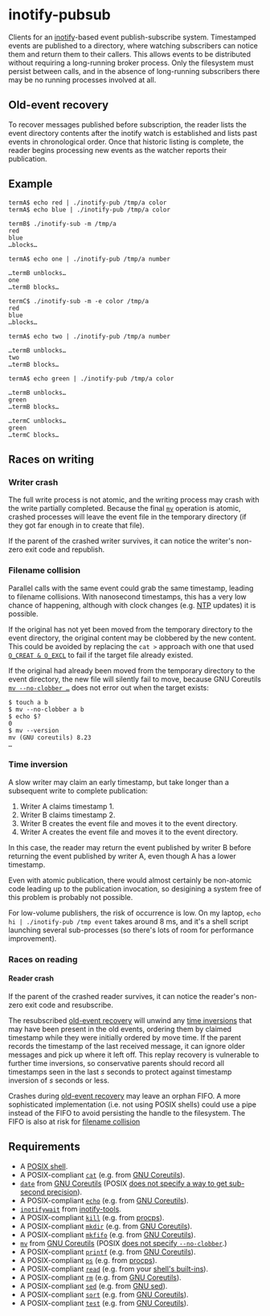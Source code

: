 # inotify-pubsub

Clients for an [inotify][inotify.7]-based event publish-subscribe
system.  Timestamped events are published to a directory, where
watching subscribers can notice them and return them to their callers.
This allows events to be distributed without requiring a long-running
broker process.  Only the filesystem must persist between calls, and
in the absence of long-running subscribers there may be no running
processes involved at all.

## Old-event recovery

To recover messages published before subscription, the reader lists
the event directory contents after the inotify watch is established
and lists past events in chronological order.  Once that historic
listing is complete, the reader begins processing new events as the
watcher reports their publication.

## Example

    termA$ echo red | ./inotify-pub /tmp/a color
    termA$ echo blue | ./inotify-pub /tmp/a color

    termB$ ./inotify-sub -m /tmp/a
    red
    blue
    …blocks…

    termA$ echo one | ./inotify-pub /tmp/a number

    …termB unblocks…
    one
    …termB blocks…

    termC$ ./inotify-sub -m -e color /tmp/a
    red
    blue
    …blocks…

    termA$ echo two | ./inotify-pub /tmp/a number

    …termB unblocks…
    two
    …termB blocks…

    termA$ echo green | ./inotify-pub /tmp/a color

    …termB unblocks…
    green
    …termB blocks…

    …termC unblocks…
    green
    …termC blocks…

## Races on writing

### Writer crash

The full write process is not atomic, and the writing process may
crash with the write partially completed.  Because the final
[`mv`][mv.1] operation is atomic, crashed processes will leave the
event file in the temporary directory (if they got far enough in to
create that file).

If the parent of the crashed writer survives, it can notice the
writer's non-zero exit code and republish.

### Filename collision

Parallel calls with the same event could grab the same timestamp,
leading to filename collisions.  With nanosecond timestamps, this has
a very low chance of happening, although with clock changes
(e.g. [NTP][] updates) it is possible.

If the original has not yet been moved from the temporary directory to
the event directory, the original content may be clobbered by the new
content.  This could be avoided by replacing the `cat >` approach with
one that used [`O_CREAT & O_EXCL`][open.3p] to fail if the target file
already existed.

If the original had already been moved from the temporary directory to
the event directory, the new file will silently fail to move, because
GNU Coreutils [`mv --no-clobber …`][mv.1] does not error out when the
target exists:

    $ touch a b
    $ mv --no-clobber a b
    $ echo $?
    0
    $ mv --version
    mv (GNU coreutils) 8.23
    …

### Time inversion

A slow writer may claim an early timestamp, but take longer than a
subsequent write to complete publication:

1. Writer A claims timestamp 1.
2. Writer B claims timestamp 2.
3. Writer B creates the event file and moves it to the event
   directory.
4. Writer A creates the event file and moves it to the event
   directory.

In this case, the reader may return the event published by writer B
before returning the event published by writer A, even though A has a
lower timestamp.

Even with atomic publication, there would almost certainly be
non-atomic code leading up to the publication invocation, so
desigining a system free of this problem is probably not possible.

For low-volume publishers, the risk of occurrence is low.  On my
laptop, `echo hi | ./inotify-pub /tmp event` takes around 8 ms, and
it's a shell script launching several sub-processes (so there's lots
of room for performance improvement).

### Races on reading

#### Reader crash

If the parent of the crashed reader survives, it can notice the
reader's non-zero exit code and resubscribe.

The resubscribed [old-event recovery](#old-event-recovery) will unwind
any [time inversions](#time-inversion) that may have been present in
the old events, ordering them by claimed timestamp while they were
initially ordered by move time.  If the parent records the timestamp
of the last received message, it can ignore older messages and pick up
where it left off.  This replay recovery is vulnerable to further time
inversions, so conservative parents should record all timestamps seen
in the last *s* seconds to protect against timestamp inversion of *s*
seconds or less.

Crashes during [old-event recovery](#old-event-recovery) may leave an
orphan FIFO.  A more sophisticated implementation (i.e. not using
POSIX shells) could use a pipe instead of the FIFO to avoid persisting
the handle to the filesystem.  The FIFO is also at risk for [filename
collision](#filename-collision)

##  Requirements

* A [POSIX shell][sh.1p].
* A POSIX-compliant [`cat`][cat.1p] (e.g. from [GNU
  Coreutils][coreutils]).
* [`date`][date.1] from [GNU Coreutils][coreutils] (POSIX [does not
  specify a way to get sub-second precision][date.1p]).
* A POSIX-compliant [`echo`][echo.1p] (e.g. from [GNU
  Coreutils][coreutils]).
* [`inotifywait`][inotifywait.1] from [inotify-tools][].
* A POSIX-compliant [`kill`][kill.1p] (e.g. from [procps][]).
* A POSIX-compliant [`mkdir`][mkdir.1p] (e.g. from [GNU
  Coreutils][coreutils]).
* A POSIX-compliant [`mkfifo`][mkfifo.1p] (e.g. from [GNU
  Coreutils][coreutils]).
* [`mv`][mv.1] from [GNU Coreutils][coreutils] (POSIX [does not
  specify `--no-clobber`][mv.1p].)
* A POSIX-compliant [`printf`][printf.1p] (e.g. from [GNU
  Coreutils][coreutils]).
* A POSIX-compliant [`ps`][ps.1p] (e.g. from [procps][]).
* A POSIX-compliant [`read`][read.1p] (e.g. from your [shell's
  built-ins][regular-built-ins]).
* A POSIX-compliant [`rm`][rm.1p] (e.g. from [GNU
  Coreutils][coreutils]).
* A POSIX-compliant [`sed`][sed.1p] (e.g. from [GNU sed][sed]).
* A POSIX-compliant [`sort`][sort.1p] (e.g. from [GNU
  Coreutils][coreutils]).
* A POSIX-compliant [`test`][test.1p] (e.g. from [GNU
  Coreutils][coreutils]).

[coreutils]: https://www.gnu.org/software/coreutils/coreutils.html
[inotify-tools]: https://github.com/rvoicilas/inotify-tools/wiki
[NTP]: http://www.ntp.org/
[procps]: https://gitlab.com/procps-ng/procps
[sed]: https://www.gnu.org/software/sed/sed

[execution-environment]: http://pubs.opengroup.org/onlinepubs/9699919799/utilities/V3_chap02.html#tag_18_12
[regular-built-ins]: http://pubs.opengroup.org/onlinepubs/9699919799/utilities/V3_chap02.html#tag_18_09_01_01

[cat.1p]: http://pubs.opengroup.org/onlinepubs/9699919799/utilities/cat.html
[date.1]: http://man7.org/linux/man-pages/man1/date.1.html
[date.1p]: http://pubs.opengroup.org/onlinepubs/9699919799/utilities/date.html
[echo.1p]: http://pubs.opengroup.org/onlinepubs/9699919799/utilities/echo.html
[inotifywait.1]: http://man7.org/linux/man-pages/man1/inotifywait.1.html
[kill.1p]: http://pubs.opengroup.org/onlinepubs/9699919799/utilities/kill.html
[mv.1]: http://man7.org/linux/man-pages/man1/inotifywait.1.html
[mkdir.1p]: http://pubs.opengroup.org/onlinepubs/9699919799/utilities/mkdir.html
[mkfifo.1p]: http://pubs.opengroup.org/onlinepubs/9699919799/utilities/mkfifo.html
[mv.1]: http://man7.org/linux/man-pages/man1/mv.1.html
[mv.1p]: http://pubs.opengroup.org/onlinepubs/9699919799/utilities/mv.html
[printf.1p]: http://pubs.opengroup.org/onlinepubs/9699919799/utilities/printf.html
[ps.1p]: http://pubs.opengroup.org/onlinepubs/9699919799/utilities/ps.html
[read.1p]: http://pubs.opengroup.org/onlinepubs/9699919799/utilities/read.html
[rm.1p]: http://pubs.opengroup.org/onlinepubs/9699919799/utilities/rm.html
[sed.1p]: http://pubs.opengroup.org/onlinepubs/9699919799/utilities/sed.html
[sh.1p]: http://pubs.opengroup.org/onlinepubs/9699919799/utilities/sh.html
[sort.1p]: http://pubs.opengroup.org/onlinepubs/9699919799/utilities/sort.html
[test.1p]: http://pubs.opengroup.org/onlinepubs/9699919799/utilities/test.html
[open.3p]: http://pubs.opengroup.org/onlinepubs/9699919799/functions/open.html
[inotify.7]: http://man7.org/linux/man-pages/man1/inotify.7.html
